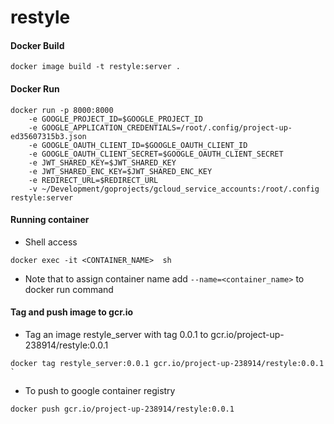 # restyle


#### Docker Build

```
docker image build -t restyle:server .
```

#### Docker Run
```
docker run -p 8000:8000
    -e GOOGLE_PROJECT_ID=$GOOGLE_PROJECT_ID
    -e GOOGLE_APPLICATION_CREDENTIALS=/root/.config/project-up-ed35607315b3.json
    -e GOOGLE_OAUTH_CLIENT_ID=$GOOGLE_OAUTH_CLIENT_ID
    -e GOOGLE_OAUTH_CLIENT_SECRET=$GOOGLE_OAUTH_CLIENT_SECRET
    -e JWT_SHARED_KEY=$JWT_SHARED_KEY
    -e JWT_SHARED_ENC_KEY=$JWT_SHARED_ENC_KEY
    -e REDIRECT_URL=$REDIRECT_URL
    -v ~/Development/goprojects/gcloud_service_accounts:/root/.config restyle:server
```

#### Running container

- Shell access
```
docker exec -it <CONTAINER_NAME>  sh
```
- Note that to assign container name add `--name=<container_name>` to docker run command

#### Tag and push image to gcr.io

- Tag an image restyle_server with tag 0.0.1 to gcr.io/project-up-238914/restyle:0.0.1

```
docker tag restyle_server:0.0.1 gcr.io/project-up-238914/restyle:0.0.1                     `
```
- To push to google container registry

```
docker push gcr.io/project-up-238914/restyle:0.0.1
```
